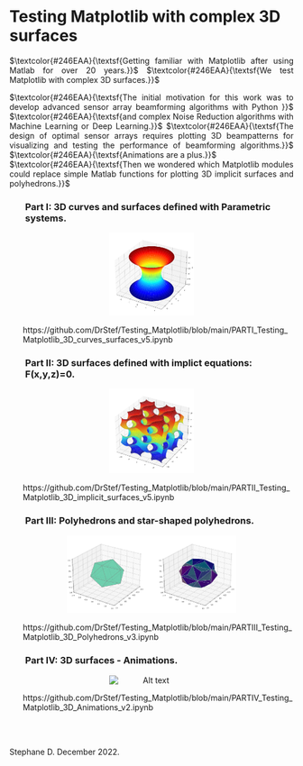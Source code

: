 # Testing Matplotlib with complex 3D surfaces 

 <p align="justify"> $\textcolor{#246EAA}{\textsf{Getting familiar with Matplotlib after using Matlab for over 20 years.}}$ 
 $\textcolor{#246EAA}{\textsf{We test Matplotlib with complex 3D surfaces.}}$ </p>


  <p align="justify">  $\textcolor{#246EAA}{\textsf{The initial motivation for this work was to develop advanced sensor array beamforming algorithms with Python }}$ 
 $\textcolor{#246EAA}{\textsf{and complex Noise Reduction algorithms with Machine Learning or Deep Learning.}}$ 
 $\textcolor{#246EAA}{\textsf{The design of optimal sensor arrays requires plotting 3D beampatterns for visualizing and testing the performance of beamforming algorithms.}}$  
 $\textcolor{#246EAA}{\textsf{Animations are a plus.}}$ <br> 
 $\textcolor{#246EAA}{\textsf{Then we wondered which Matplotlib modules could replace simple Matlab functions for plotting 3D implicit surfaces and polyhedrons.}}$ </p>




### <ul> **Part I: 3D curves and surfaces defined with Parametric systems.** </ul>

<p align="center">
<img
  src="Catenoid.png"
  alt="Alt text"
  title="Optional title"
  width=150
  style="display: inline-block; margin: 0 auto; width=30">
</p>

<ul> https://github.com/DrStef/Testing_Matplotlib/blob/main/PARTI_Testing_Matplotlib_3D_curves_surfaces_v5.ipynb  </ul>

###  <ul> **Part II: 3D surfaces defined with implict equations: F(x,y,z)=0.**  </ul>

<p align="center">
<img
  src="Gyroid.png"
  alt="Alt text"
  title="Optional title"
  width=150
  style="display: inline-block; margin: 0 auto; width=30">
</p>

<ul>  https://github.com/DrStef/Testing_Matplotlib/blob/main/PARTII_Testing_Matplotlib_3D_implicit_surfaces_v5.ipynb  </ul>

### <ul> **Part III: Polyhedrons and star-shaped polyhedrons.**   </ul>

<p align="center">
<img
  src="icosahedron.png"
  alt="Alt text"
  title="Optional title"
  width=300
  style="display: inline-block; margin: 0 auto; width=30">
</p>


<ul>  https://github.com/DrStef/Testing_Matplotlib/blob/main/PARTIII_Testing_Matplotlib_3D_Polyhedrons_v3.ipynb  </ul>

###  <ul>  **Part IV: 3D surfaces - Animations.**  </ul>

<p align="center">
<img
  src="Helicoid_Catenoid_v3.gif"
  alt="Alt text"
  title="Optional title"
  width=150
  style="display: inline-block; margin: 0 auto; width=30">
</p>

<ul> https://github.com/DrStef/Testing_Matplotlib/blob/main/PARTIV_Testing_Matplotlib_3D_Animations_v2.ipynb  </ul>

<br>
<br>



Stephane D.  December 2022. 


